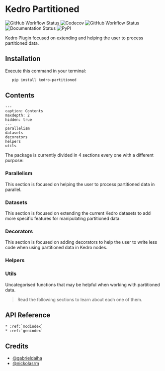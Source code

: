 # Kedro Partitioned

![GitHub Workflow Status](https://img.shields.io/github/workflow/status/ProjetaAi/kedro-partitioned/Build)
![Codecov](https://img.shields.io/codecov/c/gh/ProjetaAi/kedro-partitioned)
![GitHub Workflow Status](https://img.shields.io/github/workflow/status/ProjetaAi/kedro-partitioned/Release?label=release)
![Documentation Status](https://readthedocs.org/projects/kedro-partitioned/badge/?version=latest)
![PyPI](https://img.shields.io/pypi/v/kedro-partitioned)

Kedro Plugin focused on extending and helping the user to process partitioned data.

## Installation

Execute this command in your terminal:

```bash
   pip install kedro-partitioned
```

## Contents

```{toctree}
---
caption: Contents
maxdepth: 2
hidden: true
---
parallelism
datasets
decorators
helpers
utils
```

The package is currently divided in 4 sections every one with a different purpose:

### Parallelism

This section is focused on helping the user to process partitioned data in parallel.

### Datasets

This section is focused on extending the current Kedro datasets to add more specific features for manipulating partitioned data.

### Decorators

This section is focused on adding decorators to help the user to write less code when using partitioned data in Kedro nodes.

### Helpers



### Utils

Uncategorised functions that may be helpful when working with partitioned data.

> Read the following sections to learn about each one of them.

## API Reference

```{eval-rst}
* :ref:`modindex`
* :ref:`genindex`
```

## Credits

- [@gabrieldaiha](https://github.com/gabrieldaiha)
- [@nickolasrm](https://github.com/nickolasrm)
